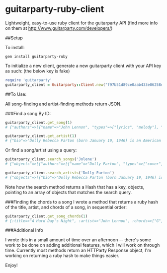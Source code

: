 # guitarparty-ruby-client

Lightweight, easy-to-use ruby client for the guitarparty API
(find more info on them at http://www.guitarparty.com/developers/)

##Setup

To install:

```
gem install guitarparty-ruby
```

To initialize a new client, generate a new guitarparty client with your API key as such:
(the below key is fake)

```ruby
require 'guitarparty'
guitarparty_client = Guitarparty::Client.new("f97b51d89ce0aab433e06258def19cbe20bf8bbc")
```

##To Use:

All song-finding and artist-finding methods return JSON.

###Find a song
By ID:
```ruby
guitarparty_client.get_song(1)
# {"authors"=>[{"name"=>"John Lennon", "types"=>["lyrics", "melody"], "uri"=>"/v2/artists/17/"}, {"name"=>"The Beatles", "types"=>["cover"], "uri"=>"/v2/artists/3/"}, ...

guitarparty_client.get_artist(1)
# {"bio"=>"Dolly Rebecca Parton (born January 19, 1946) is an American country singer, songwriter, composer, producer, entrepreneur, author and...
```
Or find a song/artist using a query:
```ruby
guitarparty_client.search_songs('Jolene')
# {"objects"=>[{"authors"=>[{"name"=>"Dolly Parton", "types"=>["cover", "melody", "lyrics"], "uri"=>"/v2/artists/1/"}],...

guitarparty_client.search_artists('Dolly Parton')
# {"objects"=>[{"bio"=>"Dolly Rebecca Parton (born January 19, 1946) is an American country singer, songwriter, composer, producer, entrepreneur, author and...
```

Note how the search method returns a Hash that has a key, objects, pointing to an array of objects that matches the search query.


###Finding the chords to a song
I wrote a method that returns a ruby hash of the title, artist, and chords of a song, in sequential order:
```ruby
guitarparty_client.get_song_chords(1)
# {:title=>"A Hard Day's Night", :artist=>"John Lennon", :chords=>["G", "G", "F", "G", "G", "F", "G", "C", "D", "G", "G", "G", "G", "F", "G", "G", "F", "G", "C", "D", "G", "G", "G", "C", "D", "G", "G", "F", "G", "G", "F", "G", "C", "D", "G", "G", "C", "D", "G", "G", "G", "C", "D", "G", "G", "F", "G", "G", "F", "G", "C", "D", "G", "G", "G", "G"]}
```


###Additional Info

I wrote this in a small amount of time over an afternoon -- there's some work to be done on adding additional features, which I will work on through time. Currently most methods return an HTTParty Response object, I'm working on returning a ruby hash to make things easier.

Enjoy!




